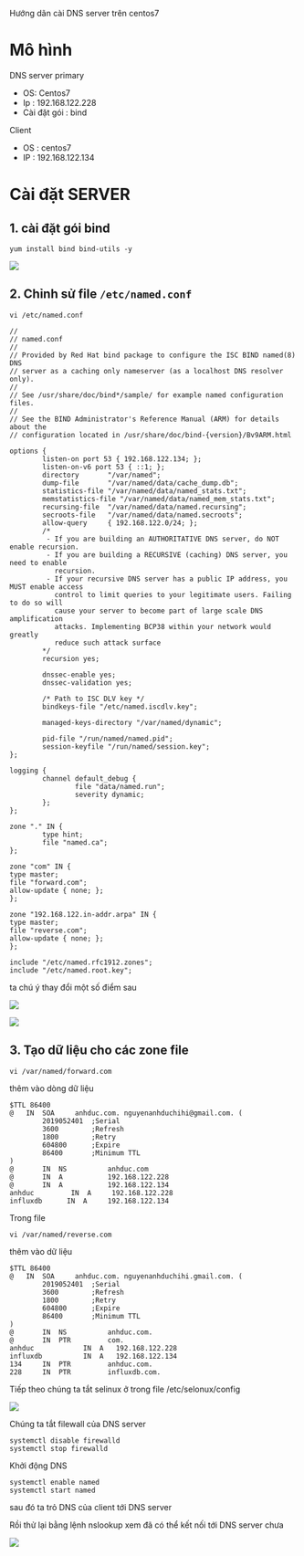 Hướng dãn cài DNS server trên centos7

# Mô hình 
DNS server primary 
- OS: Centos7 
- Ip : 192.168.122.228
- Cài đặt gói : bind 

Client
- OS : centos7
- IP : 192.168.122.134

# Cài đặt SERVER 
## 1. cài đặt gói bind 
```
yum install bind bind-utils -y
```

![](../images/labs/install-DNS/screenshot_7.png)

## 2. Chỉnh sử file `/etc/named.conf`
```
vi /etc/named.conf
```
```
//
// named.conf
//
// Provided by Red Hat bind package to configure the ISC BIND named(8) DNS
// server as a caching only nameserver (as a localhost DNS resolver only).
//
// See /usr/share/doc/bind*/sample/ for example named configuration files.
//
// See the BIND Administrator's Reference Manual (ARM) for details about the
// configuration located in /usr/share/doc/bind-{version}/Bv9ARM.html

options {
        listen-on port 53 { 192.168.122.134; };
        listen-on-v6 port 53 { ::1; };
        directory       "/var/named";
        dump-file       "/var/named/data/cache_dump.db";
        statistics-file "/var/named/data/named_stats.txt";
        memstatistics-file "/var/named/data/named_mem_stats.txt";
        recursing-file  "/var/named/data/named.recursing";
        secroots-file   "/var/named/data/named.secroots";
        allow-query     { 192.168.122.0/24; };
        /*
         - If you are building an AUTHORITATIVE DNS server, do NOT enable recursion.
         - If you are building a RECURSIVE (caching) DNS server, you need to enable
           recursion.
         - If your recursive DNS server has a public IP address, you MUST enable access
           control to limit queries to your legitimate users. Failing to do so will
           cause your server to become part of large scale DNS amplification
           attacks. Implementing BCP38 within your network would greatly
           reduce such attack surface
        */
        recursion yes;

        dnssec-enable yes;
        dnssec-validation yes;

        /* Path to ISC DLV key */
        bindkeys-file "/etc/named.iscdlv.key";

        managed-keys-directory "/var/named/dynamic";

        pid-file "/run/named/named.pid";
        session-keyfile "/run/named/session.key";
};

logging {
        channel default_debug {
                file "data/named.run";
                severity dynamic;
        };
};

zone "." IN {
        type hint;
        file "named.ca";
};

zone "com" IN {
type master;
file "forward.com";
allow-update { none; };
};

zone "192.168.122.in-addr.arpa" IN {
type master;
file "reverse.com";
allow-update { none; };
};

include "/etc/named.rfc1912.zones";
include "/etc/named.root.key";
```
ta chú ý thay đổi một số điểm sau 

![](../images/labs/install-DNS/screenshot.png)

![](../images/labs/install-DNS/screenshot_1.png)

## 3. Tạo dữ liệu cho các zone file 
```
vi /var/named/forward.com
```
thêm vào dòng dữ liệu 
```
$TTL 86400
@   IN  SOA     anhduc.com. nguyenanhduchihi@gmail.com. (
        2019052401  ;Serial
        3600        ;Refresh
        1800        ;Retry
        604800      ;Expire
        86400       ;Minimum TTL
)
@       IN  NS          anhduc.com
@       IN  A           192.168.122.228
@       IN  A           192.168.122.134
anhduc         IN  A     192.168.122.228
influxdb      IN  A     192.168.122.134
```
Trong file 
```
vi /var/named/reverse.com
```
thêm vào dữ liệu 
```
$TTL 86400
@   IN  SOA     anhduc.com. nguyenanhduchihi.gmail.com. (
        2019052401  ;Serial
        3600        ;Refresh
        1800        ;Retry
        604800      ;Expire
        86400       ;Minimum TTL
)
@       IN  NS          anhduc.com.
@       IN  PTR         com.
anhduc            IN  A   192.168.122.228
influxdb          IN  A   192.168.122.134
134     IN  PTR         anhduc.com.
228     IN  PTR         influxdb.com.
```
Tiếp theo chúng ta tắt selinux ở trong file /etc/selonux/config

![](../images/labs/install-DNS/screenshot_4.png)

Chúng ta tắt filewall của DNS server 
```
systemctl disable firewalld
systemctl stop firewalld
```
Khởi động DNS 
```
systemctl enable named
systemctl start named
```
sau đó ta trỏ DNS của client tới DNS server 

Rồi thử lại bằng lệnh nslookup xem đã có thể kết nối tới DNS server chưa

![](../images/labs/install-DNS/screenshot_3.png)

